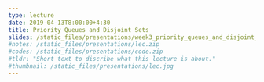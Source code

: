 ```yaml
---
type: lecture
date: 2019-04-13T8:00:00+4:30
title: Priority Queues and Disjoint Sets
slides: /static_files/presentations/week3_priority_queues_and_disjoint_sets.zip
#notes: /static_files/presentations/lec.zip
#codes: /static_files/presentations/code.zip
#tldr: "Short text to discribe what this lecture is about."
#thumbnail: /static_files/presentations/lec.jpg
---
```

